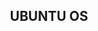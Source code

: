 <h2><p align="center">UBUNTU OS</p></h2>

<p align="center">
<img width="100% src="https://www.omgubuntu.co.uk/wp-content/uploads/2022/03/new-ubuntu-logo-reveal.jpg"></p>
